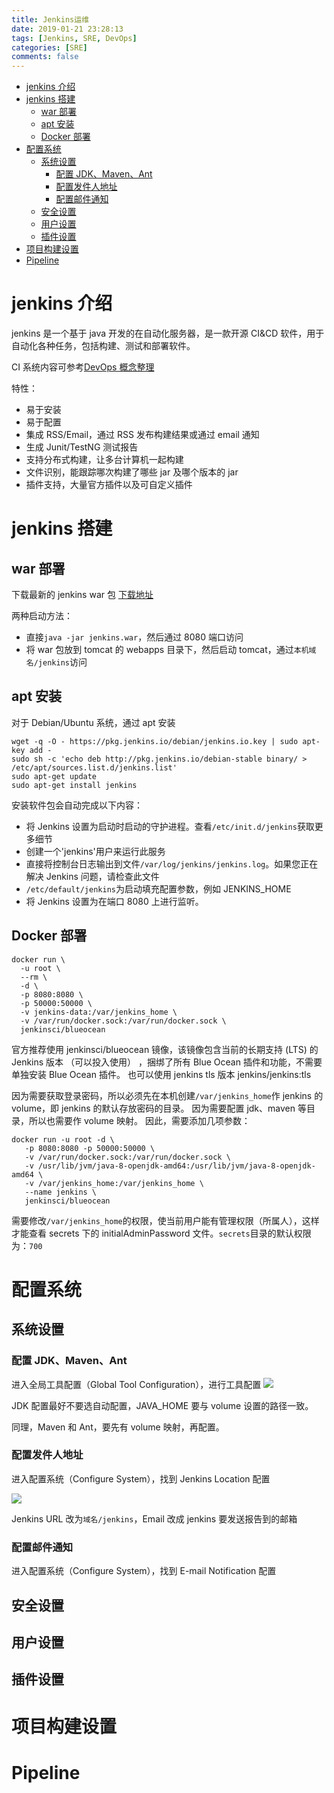 ```yaml
---
title: Jenkins运维
date: 2019-01-21 23:28:13
tags: [Jenkins, SRE, DevOps]
categories: [SRE]
comments: false
---
```


- [jenkins 介绍](#jenkins-介绍)
- [jenkins 搭建](#jenkins-搭建)
  - [war 部署](#war-部署)
  - [apt 安装](#apt-安装)
  - [Docker 部署](#docker-部署)
- [配置系统](#配置系统)
  - [系统设置](#系统设置)
    - [配置 JDK、Maven、Ant](#配置-jdkmavenant)
    - [配置发件人地址](#配置发件人地址)
    - [配置邮件通知](#配置邮件通知)
  - [安全设置](#安全设置)
  - [用户设置](#用户设置)
  - [插件设置](#插件设置)
- [项目构建设置](#项目构建设置)
- [Pipeline](#pipeline)

<!-- more -->

# jenkins 介绍

jenkins 是一个基于 java 开发的在自动化服务器，是一款开源 CI&CD 软件，用于自动化各种任务，包括构建、测试和部署软件。

CI 系统内容可参考[DevOps 概念整理](/2020/DevOps概念整理)

特性：

- 易于安装
- 易于配置
- 集成 RSS/Email，通过 RSS 发布构建结果或通过 email 通知
- 生成 Junit/TestNG 测试报告
- 支持分布式构建，让多台计算机一起构建
- 文件识别，能跟踪哪次构建了哪些 jar 及哪个版本的 jar
- 插件支持，大量官方插件以及可自定义插件

# jenkins 搭建

## war 部署

下载最新的 jenkins war 包 [下载地址](http://mirrors.jenkins.io/war-stable/latest/jenkins.war)

两种启动方法：

- 直接`java -jar jenkins.war`，然后通过 8080 端口访问
- 将 war 包放到 tomcat 的 webapps 目录下，然后启动 tomcat，通过`本机域名/jenkins`访问

## apt 安装

对于 Debian/Ubuntu 系统，通过 apt 安装

```
wget -q -O - https://pkg.jenkins.io/debian/jenkins.io.key | sudo apt-key add -
sudo sh -c 'echo deb http://pkg.jenkins.io/debian-stable binary/ > /etc/apt/sources.list.d/jenkins.list'
sudo apt-get update
sudo apt-get install jenkins
```

安装软件包会自动完成以下内容：

- 将 Jenkins 设置为启动时启动的守护进程。查看`/etc/init.d/jenkins`获取更多细节
- 创建一个'jenkins'用户来运行此服务
- 直接将控制台日志输出到文件`/var/log/jenkins/jenkins.log`。如果您正在解决 Jenkins 问题，请检查此文件
- `/etc/default/jenkins`为启动填充配置参数，例如 JENKINS_HOME
- 将 Jenkins 设置为在端口 8080 上进行监听。

## Docker 部署

```
docker run \
  -u root \
  --rm \
  -d \
  -p 8080:8080 \
  -p 50000:50000 \
  -v jenkins-data:/var/jenkins_home \
  -v /var/run/docker.sock:/var/run/docker.sock \
  jenkinsci/blueocean
```

官方推荐使用 jenkinsci/blueocean 镜像，该镜像包含当前的长期支持 (LTS) 的 Jenkins 版本 （可以投入使用） ，捆绑了所有 Blue Ocean 插件和功能，不需要单独安装 Blue Ocean 插件。
也可以使用 jenkins tls 版本 jenkins/jenkins:tls

因为需要获取登录密码，所以必须先在本机创建`/var/jenkins_home`作 jenkins 的 volume，即 jenkins 的默认存放密码的目录。
因为需要配置 jdk、maven 等目录，所以也需要作 volume 映射。
因此，需要添加几项参数：

```
docker run -u root -d \
   -p 8080:8080 -p 50000:50000 \
   -v /var/run/docker.sock:/var/run/docker.sock \
   -v /usr/lib/jvm/java-8-openjdk-amd64:/usr/lib/jvm/java-8-openjdk-amd64 \
   -v /var/jenkins_home:/var/jenkins_home \
   --name jenkins \
   jenkinsci/blueocean
```

需要修改`/var/jenkins_home`的权限，使当前用户能有管理权限（所属人），这样才能查看 secrets 下的 initialAdminPassword 文件。`secrets`目录的默认权限为：`700`

# 配置系统

## 系统设置

### 配置 JDK、Maven、Ant

进入全局工具配置（Global Tool Configuration），进行工具配置
![](https://cdn.jsdelivr.net/gh/serchaofan/picBed/blog/202203120033303.png)

JDK 配置最好不要选自动配置，JAVA_HOME 要与 volume 设置的路径一致。

同理，Maven 和 Ant，要先有 volume 映射，再配置。

### 配置发件人地址

进入配置系统（Configure System），找到 Jenkins Location 配置

![](https://cdn.jsdelivr.net/gh/serchaofan/picBed/blog/202203120033059.png)

Jenkins URL 改为`域名/jenkins`，Email 改成 jenkins 要发送报告到的邮箱

### 配置邮件通知

进入配置系统（Configure System），找到 E-mail Notification 配置

## 安全设置

## 用户设置

## 插件设置

# 项目构建设置

# Pipeline
